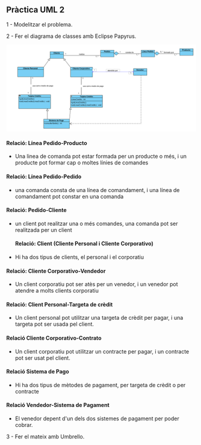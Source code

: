 ## Pràctica UML 2

1 - Modelitzar el problema.

2 - Fer el diagrama de classes amb Eclipse Papyrus.

![](imatges/1.png)

 #### Relació: Línea Pedido-Producto

- Una linea de comanda pot estar formada per un producte o més, i un producte pot formar cap o moltes línies de comandes
 #### Relació: Línea Pedido-Pedido
- una comanda consta de una línea de comandament, i una línea de comandament pot constar en una comanda
 #### Relació: Pedido-Cliente
- un client pot realitzar una o més comandes, una comanda pot ser realitzada per un client
  ####  Relació: Client (Cliente Personal i Cliente Corporativo)
- Hi ha dos tipus de clients, el personal i el corporatiu
####    Relació: Cliente Corporativo-Vendedor
- Un client corporatiu pot ser atès per un venedor, i un venedor pot atendre a molts clients corporatiu
#### Relació: Client Personal-Targeta de crèdit
- Un client personal pot utilitzar una targeta de crèdit per pagar, i una targeta pot ser usada pel client.
#### Relació Cliente Corporativo-Contrato
   - Un client corporatiu pot utilitzar un contracte per pagar, i un contracte pot ser usat pel client.
#### Relació Sistema de Pago
 - Hi ha dos tipus de mètodes de pagament, per targeta de crèdit o per contracte
#### Relació Vendedor-Sistema de Pagament
- El venedor depent d'un dels dos sistemes de pagament per poder cobrar.

3 - Fer el mateix amb Umbrello.